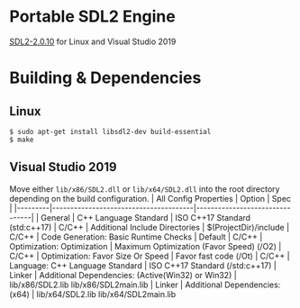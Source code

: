 # Portable SDL2 Engine
[SDL2-2.0.10](https://www.libsdl.org/)
for Linux and Visual Studio 2019
# Building & Dependencies
## Linux
```
$ sudo apt-get install libsdl2-dev build-essential
$ make
```
## Visual Studio 2019
Move either `lib/x86/SDL2.dll` or `lib/x64/SDL2.dll` into the root directory depending on the build configuration.
| All Config Properties | Option                  | Spec                           |
|---------|---------------------------------------|--------------------------------|
| General | C++ Language Standard                 | ISO C++17 Standard (std:c++17)
| C/C++   | Additional Include Directories        | $(ProjectDir)/include
| C/C++   | Code Generation: Basic Runtime Checks | Default
| C/C++   | Optimization: Optimization            | Maximum Optimization (Favor Speed) (/O2)
| C/C++   | Optimization: Favor Size Or Speed     | Favor fast code (/Ot)
| C/C++   | Language: C++ Language Standard       | ISO C++17 Standard (/std:c++17)
| Linker  | Additional Dependencies: (Active(Win32) or Win32) | lib/x86/SDL2.lib lib/x86/SDL2main.lib
| Linker  | Additional Dependencies: (x64)        | lib/x64/SDL2.lib lib/x64/SDL2main.lib
